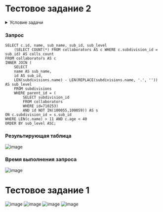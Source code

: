 # Тестовое задание 2

<details>
<summary>Условие задачи</summary>
<br>
В БД есть две таблицы: 
collaborators - таблица сотрудников. Поля: id, name (имя сотрудника), subdivision_id (id подразделения сотрудника), age (возраст).
subdivisions - таблица подразделений. Поля: id, name, parent_id (id родительского подразделения)
  
Необходимо получить сотрудников всех нижестоящих подразделений от подразделения сотрудника “Сотрудник 1” с id 710253 у которых возраст менее 40 лет и длина имени более 11 символов. Также в результирующей таблице не должно оказаться подразделений с id 100055 и 100059. Отсортировать по возрастанию уровня вложенности подразделения. 
  
В результирующем наборе должны быть следующие поля:  
id - id сотрудника  
name - Имя сотрудника  
sub_name - Наименование подразделения  
sub_id - id подразделения  
sub_level - Уровень вложенности подразделения относительно самого верхнего  
colls_count  - Общее количество сотрудников в подразделении сотрудника (включая самого сотрудника).
</details>

### Запрос
```
SELECT c.id, name, sub_name, sub_id, sub_level
	(SELECT COUNT(*) FROM collaborators AS c WHERE c.subdivision_id = sub_id) AS colls_count
FROM collaborators AS c 
INNER JOIN (
	SELECT 
	name AS sub_name, 
	id AS sub_id, 
	LEN(subdivisions.name) - LEN(REPLACE(subdivisions.name, '.', '')) AS sub_level 
	FROM subdivisions 
	WHERE parent_id = (
		SELECT subdivision_id 
		FROM collaborators 
		WHERE id=710253) 
		AND id NOT IN(100055,100059)) AS s 
ON c.subdivision_id = s.sub_id 
WHERE LEN(c.name) > 11 AND c.age < 40 
ORDER BY sub_level ASC;
```
### Результирующая таблица
![image](https://github.com/yobafromstarvvars/global-it-1/assets/82865142/9515bad2-60fb-45b8-89da-fe496bbe4460)
### Время выполнения запроса
![image](https://github.com/yobafromstarvvars/global-it-1/assets/82865142/4b2a129a-ead4-45dc-b999-8fb3787f4141)

# Тестовое задание 1
![image](https://github.com/yobafromstarvvars/global-it-1/assets/82865142/0caca4ca-51f7-46ce-92cf-5319706f379f)
![image](https://github.com/yobafromstarvvars/global-it-1/assets/82865142/fad4cebd-4e21-4218-92ec-f6257668f333)
![image](https://github.com/yobafromstarvvars/global-it-1/assets/82865142/3dbbc253-17a1-4387-8f23-c64cd62b7538)
![image](https://github.com/yobafromstarvvars/global-it-1/assets/82865142/e3858236-5096-4356-9d47-c4f55c06bdb9)
